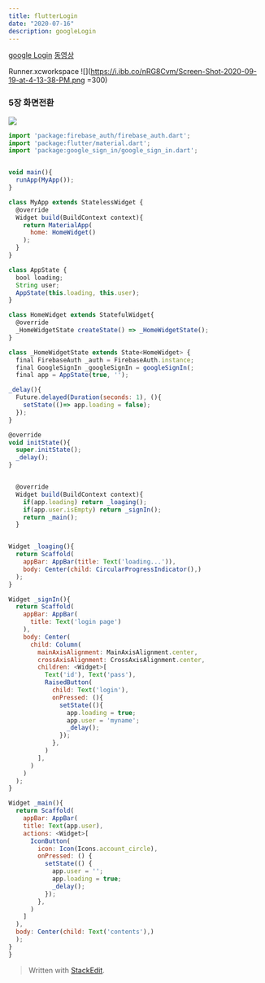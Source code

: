 ```yaml
---
title: flutterLogin
date: "2020-07-16"
description: googleLogin
---
```

[google Login](https://fkkmemi.github.io/ff/ff-001/)
[동영상](https://dev.to/happyharis/flutter-web-google-sign-in-42bb)

Runner.xcworkspace
![](https://i.ibb.co/nRG8Cvm/Screen-Shot-2020-09-19-at-4-13-38-PM.png =300)
### 5장 화면전환
![](https://fkkmemi.github.io/images/ff/2019-12-11_15.53.18.gif)
```js
import 'package:firebase_auth/firebase_auth.dart';
import 'package:flutter/material.dart';
import 'package:google_sign_in/google_sign_in.dart';


void main(){
  runApp(MyApp());
}

class MyApp extends StatelessWidget {
  @override
  Widget build(BuildContext context){
    return MaterialApp(
      home: HomeWidget()
    );
  }
}

class AppState {
  bool loading;
  String user;
  AppState(this.loading, this.user);
}

class HomeWidget extends StatefulWidget{
  @override
  _HomeWidgetState createState() => _HomeWidgetState();
}

class _HomeWidgetState extends State<HomeWidget> {
  final FirebaseAuth _auth = FirebaseAuth.instance;
  final GoogleSignIn _googleSignIn = googleSignIn(;
  final app = AppState(true, '');

_delay(){
  Future.delayed(Duration(seconds: 1), (){
    setState(()=> app.loading = false);
  });
}

@override
void initState(){
  super.initState();
  _delay();
}


  @override
  Widget build(BuildContext context){
    if(app.loading) return _loaging();
    if(app.user.isEmpty) return _signIn();
    return _main();
  }


Widget _loaging(){
  return Scaffold(
    appBar: AppBar(title: Text('loading...')),
    body: Center(child: CircularProgressIndicator(),)
  );
}

Widget _signIn(){
  return Scaffold(
    appBar: AppBar(
      title: Text('login page')
    ),
    body: Center(
      child: Column(
        mainAxisAlignment: MainAxisAlignment.center,
        crossAxisAlignment: CrossAxisAlignment.center,
        children: <Widget>[
          Text('id'), Text('pass'),
          RaisedButton(
            child: Text('login'),
            onPressed: (){
              setState((){
                app.loading = true;
                app.user = 'myname';
                _delay();
              });
            },
          )
        ],
      )
    )
  );
}

Widget _main(){
  return Scaffold(
    appBar: AppBar(
    title: Text(app.user),
    actions: <Widget>[
      IconButton(
        icon: Icon(Icons.account_circle),
        onPressed: () {
          setState(() {
            app.user = '';
            app.loading = true;
            _delay();
          });
        },
      )
    ]
  ),
  body: Center(child: Text('contents'),)
  );
}
}
```


> Written with [StackEdit](https://stackedit.io/).
<!--stackedit_data:
eyJoaXN0b3J5IjpbMjc1MTIyNTU2LDg0NDM1MDgzNywzMjM1MT
UzOTEsLTEyOTY3NjMyNjFdfQ==
-->